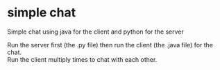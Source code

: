 # simple chat
Simple chat using java for the client and python for the server

Run the server first (the .py file) then run the client (the .java file) for the chat.\
Run the client multiply times to chat with each other.
